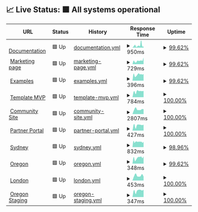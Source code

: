 ## 📈 Live Status: <!--live status--> **🟩 All systems operational**

<!--start: status pages-->
<!-- This summary is generated by Upptime (https://github.com/upptime/upptime) -->
<!-- Do not edit this manually, your changes will be overwritten -->
<!-- prettier-ignore -->
| URL | Status | History | Response Time | Uptime |
| --- | ------ | ------- | ------------- | ------ |
| <img alt="" src="https://favicons.githubusercontent.com/documentation.platformos.com" height="13"> [Documentation](https://documentation.platformos.com) | 🟩 Up | [documentation.yml](https://github.com/pavelloz/instances-uptimez/commits/HEAD/history/documentation.yml) | <details><summary><img alt="Response time graph" src="./graphs/documentation/response-time-week.png" height="20"> 950ms</summary><br><a href="https://pavelloz.github.io/instances-uptimez/history/documentation"><img alt="Response time 649" src="https://img.shields.io/endpoint?url=https%3A%2F%2Fraw.githubusercontent.com%2Fpavelloz%2Finstances-uptimez%2FHEAD%2Fapi%2Fdocumentation%2Fresponse-time.json"></a><br><a href="https://pavelloz.github.io/instances-uptimez/history/documentation"><img alt="24-hour response time 518" src="https://img.shields.io/endpoint?url=https%3A%2F%2Fraw.githubusercontent.com%2Fpavelloz%2Finstances-uptimez%2FHEAD%2Fapi%2Fdocumentation%2Fresponse-time-day.json"></a><br><a href="https://pavelloz.github.io/instances-uptimez/history/documentation"><img alt="7-day response time 950" src="https://img.shields.io/endpoint?url=https%3A%2F%2Fraw.githubusercontent.com%2Fpavelloz%2Finstances-uptimez%2FHEAD%2Fapi%2Fdocumentation%2Fresponse-time-week.json"></a><br><a href="https://pavelloz.github.io/instances-uptimez/history/documentation"><img alt="30-day response time 648" src="https://img.shields.io/endpoint?url=https%3A%2F%2Fraw.githubusercontent.com%2Fpavelloz%2Finstances-uptimez%2FHEAD%2Fapi%2Fdocumentation%2Fresponse-time-month.json"></a><br><a href="https://pavelloz.github.io/instances-uptimez/history/documentation"><img alt="1-year response time 649" src="https://img.shields.io/endpoint?url=https%3A%2F%2Fraw.githubusercontent.com%2Fpavelloz%2Finstances-uptimez%2FHEAD%2Fapi%2Fdocumentation%2Fresponse-time-year.json"></a></details> | <details><summary><a href="https://pavelloz.github.io/instances-uptimez/history/documentation">99.62%</a></summary><a href="https://pavelloz.github.io/instances-uptimez/history/documentation"><img alt="All-time uptime 99.99%" src="https://img.shields.io/endpoint?url=https%3A%2F%2Fraw.githubusercontent.com%2Fpavelloz%2Finstances-uptimez%2FHEAD%2Fapi%2Fdocumentation%2Fuptime.json"></a><br><a href="https://pavelloz.github.io/instances-uptimez/history/documentation"><img alt="24-hour uptime 100.00%" src="https://img.shields.io/endpoint?url=https%3A%2F%2Fraw.githubusercontent.com%2Fpavelloz%2Finstances-uptimez%2FHEAD%2Fapi%2Fdocumentation%2Fuptime-day.json"></a><br><a href="https://pavelloz.github.io/instances-uptimez/history/documentation"><img alt="7-day uptime 99.62%" src="https://img.shields.io/endpoint?url=https%3A%2F%2Fraw.githubusercontent.com%2Fpavelloz%2Finstances-uptimez%2FHEAD%2Fapi%2Fdocumentation%2Fuptime-week.json"></a><br><a href="https://pavelloz.github.io/instances-uptimez/history/documentation"><img alt="30-day uptime 99.91%" src="https://img.shields.io/endpoint?url=https%3A%2F%2Fraw.githubusercontent.com%2Fpavelloz%2Finstances-uptimez%2FHEAD%2Fapi%2Fdocumentation%2Fuptime-month.json"></a><br><a href="https://pavelloz.github.io/instances-uptimez/history/documentation"><img alt="1-year uptime 99.99%" src="https://img.shields.io/endpoint?url=https%3A%2F%2Fraw.githubusercontent.com%2Fpavelloz%2Finstances-uptimez%2FHEAD%2Fapi%2Fdocumentation%2Fuptime-year.json"></a></details>
| <img alt="" src="https://favicons.githubusercontent.com/www.platformos.com" height="13"> [Marketing page](https://www.platformos.com) | 🟩 Up | [marketing-page.yml](https://github.com/pavelloz/instances-uptimez/commits/HEAD/history/marketing-page.yml) | <details><summary><img alt="Response time graph" src="./graphs/marketing-page/response-time-week.png" height="20"> 729ms</summary><br><a href="https://pavelloz.github.io/instances-uptimez/history/marketing-page"><img alt="Response time 743" src="https://img.shields.io/endpoint?url=https%3A%2F%2Fraw.githubusercontent.com%2Fpavelloz%2Finstances-uptimez%2FHEAD%2Fapi%2Fmarketing-page%2Fresponse-time.json"></a><br><a href="https://pavelloz.github.io/instances-uptimez/history/marketing-page"><img alt="24-hour response time 771" src="https://img.shields.io/endpoint?url=https%3A%2F%2Fraw.githubusercontent.com%2Fpavelloz%2Finstances-uptimez%2FHEAD%2Fapi%2Fmarketing-page%2Fresponse-time-day.json"></a><br><a href="https://pavelloz.github.io/instances-uptimez/history/marketing-page"><img alt="7-day response time 729" src="https://img.shields.io/endpoint?url=https%3A%2F%2Fraw.githubusercontent.com%2Fpavelloz%2Finstances-uptimez%2FHEAD%2Fapi%2Fmarketing-page%2Fresponse-time-week.json"></a><br><a href="https://pavelloz.github.io/instances-uptimez/history/marketing-page"><img alt="30-day response time 757" src="https://img.shields.io/endpoint?url=https%3A%2F%2Fraw.githubusercontent.com%2Fpavelloz%2Finstances-uptimez%2FHEAD%2Fapi%2Fmarketing-page%2Fresponse-time-month.json"></a><br><a href="https://pavelloz.github.io/instances-uptimez/history/marketing-page"><img alt="1-year response time 743" src="https://img.shields.io/endpoint?url=https%3A%2F%2Fraw.githubusercontent.com%2Fpavelloz%2Finstances-uptimez%2FHEAD%2Fapi%2Fmarketing-page%2Fresponse-time-year.json"></a></details> | <details><summary><a href="https://pavelloz.github.io/instances-uptimez/history/marketing-page">99.62%</a></summary><a href="https://pavelloz.github.io/instances-uptimez/history/marketing-page"><img alt="All-time uptime 99.99%" src="https://img.shields.io/endpoint?url=https%3A%2F%2Fraw.githubusercontent.com%2Fpavelloz%2Finstances-uptimez%2FHEAD%2Fapi%2Fmarketing-page%2Fuptime.json"></a><br><a href="https://pavelloz.github.io/instances-uptimez/history/marketing-page"><img alt="24-hour uptime 100.00%" src="https://img.shields.io/endpoint?url=https%3A%2F%2Fraw.githubusercontent.com%2Fpavelloz%2Finstances-uptimez%2FHEAD%2Fapi%2Fmarketing-page%2Fuptime-day.json"></a><br><a href="https://pavelloz.github.io/instances-uptimez/history/marketing-page"><img alt="7-day uptime 99.62%" src="https://img.shields.io/endpoint?url=https%3A%2F%2Fraw.githubusercontent.com%2Fpavelloz%2Finstances-uptimez%2FHEAD%2Fapi%2Fmarketing-page%2Fuptime-week.json"></a><br><a href="https://pavelloz.github.io/instances-uptimez/history/marketing-page"><img alt="30-day uptime 99.91%" src="https://img.shields.io/endpoint?url=https%3A%2F%2Fraw.githubusercontent.com%2Fpavelloz%2Finstances-uptimez%2FHEAD%2Fapi%2Fmarketing-page%2Fuptime-month.json"></a><br><a href="https://pavelloz.github.io/instances-uptimez/history/marketing-page"><img alt="1-year uptime 99.99%" src="https://img.shields.io/endpoint?url=https%3A%2F%2Fraw.githubusercontent.com%2Fpavelloz%2Finstances-uptimez%2FHEAD%2Fapi%2Fmarketing-page%2Fuptime-year.json"></a></details>
| <img alt="" src="https://favicons.githubusercontent.com/examples.platform-os.com" height="13"> [Examples](https://examples.platform-os.com) | 🟩 Up | [examples.yml](https://github.com/pavelloz/instances-uptimez/commits/HEAD/history/examples.yml) | <details><summary><img alt="Response time graph" src="./graphs/examples/response-time-week.png" height="20"> 396ms</summary><br><a href="https://pavelloz.github.io/instances-uptimez/history/examples"><img alt="Response time 501" src="https://img.shields.io/endpoint?url=https%3A%2F%2Fraw.githubusercontent.com%2Fpavelloz%2Finstances-uptimez%2FHEAD%2Fapi%2Fexamples%2Fresponse-time.json"></a><br><a href="https://pavelloz.github.io/instances-uptimez/history/examples"><img alt="24-hour response time 419" src="https://img.shields.io/endpoint?url=https%3A%2F%2Fraw.githubusercontent.com%2Fpavelloz%2Finstances-uptimez%2FHEAD%2Fapi%2Fexamples%2Fresponse-time-day.json"></a><br><a href="https://pavelloz.github.io/instances-uptimez/history/examples"><img alt="7-day response time 396" src="https://img.shields.io/endpoint?url=https%3A%2F%2Fraw.githubusercontent.com%2Fpavelloz%2Finstances-uptimez%2FHEAD%2Fapi%2Fexamples%2Fresponse-time-week.json"></a><br><a href="https://pavelloz.github.io/instances-uptimez/history/examples"><img alt="30-day response time 598" src="https://img.shields.io/endpoint?url=https%3A%2F%2Fraw.githubusercontent.com%2Fpavelloz%2Finstances-uptimez%2FHEAD%2Fapi%2Fexamples%2Fresponse-time-month.json"></a><br><a href="https://pavelloz.github.io/instances-uptimez/history/examples"><img alt="1-year response time 501" src="https://img.shields.io/endpoint?url=https%3A%2F%2Fraw.githubusercontent.com%2Fpavelloz%2Finstances-uptimez%2FHEAD%2Fapi%2Fexamples%2Fresponse-time-year.json"></a></details> | <details><summary><a href="https://pavelloz.github.io/instances-uptimez/history/examples">99.62%</a></summary><a href="https://pavelloz.github.io/instances-uptimez/history/examples"><img alt="All-time uptime 99.99%" src="https://img.shields.io/endpoint?url=https%3A%2F%2Fraw.githubusercontent.com%2Fpavelloz%2Finstances-uptimez%2FHEAD%2Fapi%2Fexamples%2Fuptime.json"></a><br><a href="https://pavelloz.github.io/instances-uptimez/history/examples"><img alt="24-hour uptime 100.00%" src="https://img.shields.io/endpoint?url=https%3A%2F%2Fraw.githubusercontent.com%2Fpavelloz%2Finstances-uptimez%2FHEAD%2Fapi%2Fexamples%2Fuptime-day.json"></a><br><a href="https://pavelloz.github.io/instances-uptimez/history/examples"><img alt="7-day uptime 99.62%" src="https://img.shields.io/endpoint?url=https%3A%2F%2Fraw.githubusercontent.com%2Fpavelloz%2Finstances-uptimez%2FHEAD%2Fapi%2Fexamples%2Fuptime-week.json"></a><br><a href="https://pavelloz.github.io/instances-uptimez/history/examples"><img alt="30-day uptime 99.91%" src="https://img.shields.io/endpoint?url=https%3A%2F%2Fraw.githubusercontent.com%2Fpavelloz%2Finstances-uptimez%2FHEAD%2Fapi%2Fexamples%2Fuptime-month.json"></a><br><a href="https://pavelloz.github.io/instances-uptimez/history/examples"><img alt="1-year uptime 99.99%" src="https://img.shields.io/endpoint?url=https%3A%2F%2Fraw.githubusercontent.com%2Fpavelloz%2Finstances-uptimez%2FHEAD%2Fapi%2Fexamples%2Fuptime-year.json"></a></details>
| <img alt="" src="https://favicons.githubusercontent.com/getmarketplace.co" height="13"> [Template MVP](https://getmarketplace.co) | 🟩 Up | [template-mvp.yml](https://github.com/pavelloz/instances-uptimez/commits/HEAD/history/template-mvp.yml) | <details><summary><img alt="Response time graph" src="./graphs/template-mvp/response-time-week.png" height="20"> 784ms</summary><br><a href="https://pavelloz.github.io/instances-uptimez/history/template-mvp"><img alt="Response time 820" src="https://img.shields.io/endpoint?url=https%3A%2F%2Fraw.githubusercontent.com%2Fpavelloz%2Finstances-uptimez%2FHEAD%2Fapi%2Ftemplate-mvp%2Fresponse-time.json"></a><br><a href="https://pavelloz.github.io/instances-uptimez/history/template-mvp"><img alt="24-hour response time 843" src="https://img.shields.io/endpoint?url=https%3A%2F%2Fraw.githubusercontent.com%2Fpavelloz%2Finstances-uptimez%2FHEAD%2Fapi%2Ftemplate-mvp%2Fresponse-time-day.json"></a><br><a href="https://pavelloz.github.io/instances-uptimez/history/template-mvp"><img alt="7-day response time 784" src="https://img.shields.io/endpoint?url=https%3A%2F%2Fraw.githubusercontent.com%2Fpavelloz%2Finstances-uptimez%2FHEAD%2Fapi%2Ftemplate-mvp%2Fresponse-time-week.json"></a><br><a href="https://pavelloz.github.io/instances-uptimez/history/template-mvp"><img alt="30-day response time 926" src="https://img.shields.io/endpoint?url=https%3A%2F%2Fraw.githubusercontent.com%2Fpavelloz%2Finstances-uptimez%2FHEAD%2Fapi%2Ftemplate-mvp%2Fresponse-time-month.json"></a><br><a href="https://pavelloz.github.io/instances-uptimez/history/template-mvp"><img alt="1-year response time 820" src="https://img.shields.io/endpoint?url=https%3A%2F%2Fraw.githubusercontent.com%2Fpavelloz%2Finstances-uptimez%2FHEAD%2Fapi%2Ftemplate-mvp%2Fresponse-time-year.json"></a></details> | <details><summary><a href="https://pavelloz.github.io/instances-uptimez/history/template-mvp">100.00%</a></summary><a href="https://pavelloz.github.io/instances-uptimez/history/template-mvp"><img alt="All-time uptime 99.52%" src="https://img.shields.io/endpoint?url=https%3A%2F%2Fraw.githubusercontent.com%2Fpavelloz%2Finstances-uptimez%2FHEAD%2Fapi%2Ftemplate-mvp%2Fuptime.json"></a><br><a href="https://pavelloz.github.io/instances-uptimez/history/template-mvp"><img alt="24-hour uptime 100.00%" src="https://img.shields.io/endpoint?url=https%3A%2F%2Fraw.githubusercontent.com%2Fpavelloz%2Finstances-uptimez%2FHEAD%2Fapi%2Ftemplate-mvp%2Fuptime-day.json"></a><br><a href="https://pavelloz.github.io/instances-uptimez/history/template-mvp"><img alt="7-day uptime 100.00%" src="https://img.shields.io/endpoint?url=https%3A%2F%2Fraw.githubusercontent.com%2Fpavelloz%2Finstances-uptimez%2FHEAD%2Fapi%2Ftemplate-mvp%2Fuptime-week.json"></a><br><a href="https://pavelloz.github.io/instances-uptimez/history/template-mvp"><img alt="30-day uptime 100.00%" src="https://img.shields.io/endpoint?url=https%3A%2F%2Fraw.githubusercontent.com%2Fpavelloz%2Finstances-uptimez%2FHEAD%2Fapi%2Ftemplate-mvp%2Fuptime-month.json"></a><br><a href="https://pavelloz.github.io/instances-uptimez/history/template-mvp"><img alt="1-year uptime 99.52%" src="https://img.shields.io/endpoint?url=https%3A%2F%2Fraw.githubusercontent.com%2Fpavelloz%2Finstances-uptimez%2FHEAD%2Fapi%2Ftemplate-mvp%2Fuptime-year.json"></a></details>
| <img alt="" src="https://favicons.githubusercontent.com/community.platformos.com" height="13"> [Community Site](https://community.platformos.com) | 🟩 Up | [community-site.yml](https://github.com/pavelloz/instances-uptimez/commits/HEAD/history/community-site.yml) | <details><summary><img alt="Response time graph" src="./graphs/community-site/response-time-week.png" height="20"> 2807ms</summary><br><a href="https://pavelloz.github.io/instances-uptimez/history/community-site"><img alt="Response time 2087" src="https://img.shields.io/endpoint?url=https%3A%2F%2Fraw.githubusercontent.com%2Fpavelloz%2Finstances-uptimez%2FHEAD%2Fapi%2Fcommunity-site%2Fresponse-time.json"></a><br><a href="https://pavelloz.github.io/instances-uptimez/history/community-site"><img alt="24-hour response time 2407" src="https://img.shields.io/endpoint?url=https%3A%2F%2Fraw.githubusercontent.com%2Fpavelloz%2Finstances-uptimez%2FHEAD%2Fapi%2Fcommunity-site%2Fresponse-time-day.json"></a><br><a href="https://pavelloz.github.io/instances-uptimez/history/community-site"><img alt="7-day response time 2807" src="https://img.shields.io/endpoint?url=https%3A%2F%2Fraw.githubusercontent.com%2Fpavelloz%2Finstances-uptimez%2FHEAD%2Fapi%2Fcommunity-site%2Fresponse-time-week.json"></a><br><a href="https://pavelloz.github.io/instances-uptimez/history/community-site"><img alt="30-day response time 2637" src="https://img.shields.io/endpoint?url=https%3A%2F%2Fraw.githubusercontent.com%2Fpavelloz%2Finstances-uptimez%2FHEAD%2Fapi%2Fcommunity-site%2Fresponse-time-month.json"></a><br><a href="https://pavelloz.github.io/instances-uptimez/history/community-site"><img alt="1-year response time 2087" src="https://img.shields.io/endpoint?url=https%3A%2F%2Fraw.githubusercontent.com%2Fpavelloz%2Finstances-uptimez%2FHEAD%2Fapi%2Fcommunity-site%2Fresponse-time-year.json"></a></details> | <details><summary><a href="https://pavelloz.github.io/instances-uptimez/history/community-site">100.00%</a></summary><a href="https://pavelloz.github.io/instances-uptimez/history/community-site"><img alt="All-time uptime 99.95%" src="https://img.shields.io/endpoint?url=https%3A%2F%2Fraw.githubusercontent.com%2Fpavelloz%2Finstances-uptimez%2FHEAD%2Fapi%2Fcommunity-site%2Fuptime.json"></a><br><a href="https://pavelloz.github.io/instances-uptimez/history/community-site"><img alt="24-hour uptime 100.00%" src="https://img.shields.io/endpoint?url=https%3A%2F%2Fraw.githubusercontent.com%2Fpavelloz%2Finstances-uptimez%2FHEAD%2Fapi%2Fcommunity-site%2Fuptime-day.json"></a><br><a href="https://pavelloz.github.io/instances-uptimez/history/community-site"><img alt="7-day uptime 100.00%" src="https://img.shields.io/endpoint?url=https%3A%2F%2Fraw.githubusercontent.com%2Fpavelloz%2Finstances-uptimez%2FHEAD%2Fapi%2Fcommunity-site%2Fuptime-week.json"></a><br><a href="https://pavelloz.github.io/instances-uptimez/history/community-site"><img alt="30-day uptime 100.00%" src="https://img.shields.io/endpoint?url=https%3A%2F%2Fraw.githubusercontent.com%2Fpavelloz%2Finstances-uptimez%2FHEAD%2Fapi%2Fcommunity-site%2Fuptime-month.json"></a><br><a href="https://pavelloz.github.io/instances-uptimez/history/community-site"><img alt="1-year uptime 99.95%" src="https://img.shields.io/endpoint?url=https%3A%2F%2Fraw.githubusercontent.com%2Fpavelloz%2Finstances-uptimez%2FHEAD%2Fapi%2Fcommunity-site%2Fuptime-year.json"></a></details>
| <img alt="" src="https://favicons.githubusercontent.com/partners.platformos.com" height="13"> [Partner Portal](https://partners.platformos.com) | 🟩 Up | [partner-portal.yml](https://github.com/pavelloz/instances-uptimez/commits/HEAD/history/partner-portal.yml) | <details><summary><img alt="Response time graph" src="./graphs/partner-portal/response-time-week.png" height="20"> 427ms</summary><br><a href="https://pavelloz.github.io/instances-uptimez/history/partner-portal"><img alt="Response time 422" src="https://img.shields.io/endpoint?url=https%3A%2F%2Fraw.githubusercontent.com%2Fpavelloz%2Finstances-uptimez%2FHEAD%2Fapi%2Fpartner-portal%2Fresponse-time.json"></a><br><a href="https://pavelloz.github.io/instances-uptimez/history/partner-portal"><img alt="24-hour response time 491" src="https://img.shields.io/endpoint?url=https%3A%2F%2Fraw.githubusercontent.com%2Fpavelloz%2Finstances-uptimez%2FHEAD%2Fapi%2Fpartner-portal%2Fresponse-time-day.json"></a><br><a href="https://pavelloz.github.io/instances-uptimez/history/partner-portal"><img alt="7-day response time 427" src="https://img.shields.io/endpoint?url=https%3A%2F%2Fraw.githubusercontent.com%2Fpavelloz%2Finstances-uptimez%2FHEAD%2Fapi%2Fpartner-portal%2Fresponse-time-week.json"></a><br><a href="https://pavelloz.github.io/instances-uptimez/history/partner-portal"><img alt="30-day response time 423" src="https://img.shields.io/endpoint?url=https%3A%2F%2Fraw.githubusercontent.com%2Fpavelloz%2Finstances-uptimez%2FHEAD%2Fapi%2Fpartner-portal%2Fresponse-time-month.json"></a><br><a href="https://pavelloz.github.io/instances-uptimez/history/partner-portal"><img alt="1-year response time 422" src="https://img.shields.io/endpoint?url=https%3A%2F%2Fraw.githubusercontent.com%2Fpavelloz%2Finstances-uptimez%2FHEAD%2Fapi%2Fpartner-portal%2Fresponse-time-year.json"></a></details> | <details><summary><a href="https://pavelloz.github.io/instances-uptimez/history/partner-portal">100.00%</a></summary><a href="https://pavelloz.github.io/instances-uptimez/history/partner-portal"><img alt="All-time uptime 100.00%" src="https://img.shields.io/endpoint?url=https%3A%2F%2Fraw.githubusercontent.com%2Fpavelloz%2Finstances-uptimez%2FHEAD%2Fapi%2Fpartner-portal%2Fuptime.json"></a><br><a href="https://pavelloz.github.io/instances-uptimez/history/partner-portal"><img alt="24-hour uptime 100.00%" src="https://img.shields.io/endpoint?url=https%3A%2F%2Fraw.githubusercontent.com%2Fpavelloz%2Finstances-uptimez%2FHEAD%2Fapi%2Fpartner-portal%2Fuptime-day.json"></a><br><a href="https://pavelloz.github.io/instances-uptimez/history/partner-portal"><img alt="7-day uptime 100.00%" src="https://img.shields.io/endpoint?url=https%3A%2F%2Fraw.githubusercontent.com%2Fpavelloz%2Finstances-uptimez%2FHEAD%2Fapi%2Fpartner-portal%2Fuptime-week.json"></a><br><a href="https://pavelloz.github.io/instances-uptimez/history/partner-portal"><img alt="30-day uptime 100.00%" src="https://img.shields.io/endpoint?url=https%3A%2F%2Fraw.githubusercontent.com%2Fpavelloz%2Finstances-uptimez%2FHEAD%2Fapi%2Fpartner-portal%2Fuptime-month.json"></a><br><a href="https://pavelloz.github.io/instances-uptimez/history/partner-portal"><img alt="1-year uptime 100.00%" src="https://img.shields.io/endpoint?url=https%3A%2F%2Fraw.githubusercontent.com%2Fpavelloz%2Finstances-uptimez%2FHEAD%2Fapi%2Fpartner-portal%2Fuptime-year.json"></a></details>
| <img alt="" src="https://favicons.githubusercontent.com/prod01.sydney.platformos.com" height="13"> [Sydney](https://prod01.sydney.platformos.com/_status) | 🟩 Up | [sydney.yml](https://github.com/pavelloz/instances-uptimez/commits/HEAD/history/sydney.yml) | <details><summary><img alt="Response time graph" src="./graphs/sydney/response-time-week.png" height="20"> 832ms</summary><br><a href="https://pavelloz.github.io/instances-uptimez/history/sydney"><img alt="Response time 837" src="https://img.shields.io/endpoint?url=https%3A%2F%2Fraw.githubusercontent.com%2Fpavelloz%2Finstances-uptimez%2FHEAD%2Fapi%2Fsydney%2Fresponse-time.json"></a><br><a href="https://pavelloz.github.io/instances-uptimez/history/sydney"><img alt="24-hour response time 841" src="https://img.shields.io/endpoint?url=https%3A%2F%2Fraw.githubusercontent.com%2Fpavelloz%2Finstances-uptimez%2FHEAD%2Fapi%2Fsydney%2Fresponse-time-day.json"></a><br><a href="https://pavelloz.github.io/instances-uptimez/history/sydney"><img alt="7-day response time 832" src="https://img.shields.io/endpoint?url=https%3A%2F%2Fraw.githubusercontent.com%2Fpavelloz%2Finstances-uptimez%2FHEAD%2Fapi%2Fsydney%2Fresponse-time-week.json"></a><br><a href="https://pavelloz.github.io/instances-uptimez/history/sydney"><img alt="30-day response time 824" src="https://img.shields.io/endpoint?url=https%3A%2F%2Fraw.githubusercontent.com%2Fpavelloz%2Finstances-uptimez%2FHEAD%2Fapi%2Fsydney%2Fresponse-time-month.json"></a><br><a href="https://pavelloz.github.io/instances-uptimez/history/sydney"><img alt="1-year response time 837" src="https://img.shields.io/endpoint?url=https%3A%2F%2Fraw.githubusercontent.com%2Fpavelloz%2Finstances-uptimez%2FHEAD%2Fapi%2Fsydney%2Fresponse-time-year.json"></a></details> | <details><summary><a href="https://pavelloz.github.io/instances-uptimez/history/sydney">98.96%</a></summary><a href="https://pavelloz.github.io/instances-uptimez/history/sydney"><img alt="All-time uptime 99.86%" src="https://img.shields.io/endpoint?url=https%3A%2F%2Fraw.githubusercontent.com%2Fpavelloz%2Finstances-uptimez%2FHEAD%2Fapi%2Fsydney%2Fuptime.json"></a><br><a href="https://pavelloz.github.io/instances-uptimez/history/sydney"><img alt="24-hour uptime 98.81%" src="https://img.shields.io/endpoint?url=https%3A%2F%2Fraw.githubusercontent.com%2Fpavelloz%2Finstances-uptimez%2FHEAD%2Fapi%2Fsydney%2Fuptime-day.json"></a><br><a href="https://pavelloz.github.io/instances-uptimez/history/sydney"><img alt="7-day uptime 98.96%" src="https://img.shields.io/endpoint?url=https%3A%2F%2Fraw.githubusercontent.com%2Fpavelloz%2Finstances-uptimez%2FHEAD%2Fapi%2Fsydney%2Fuptime-week.json"></a><br><a href="https://pavelloz.github.io/instances-uptimez/history/sydney"><img alt="30-day uptime 99.59%" src="https://img.shields.io/endpoint?url=https%3A%2F%2Fraw.githubusercontent.com%2Fpavelloz%2Finstances-uptimez%2FHEAD%2Fapi%2Fsydney%2Fuptime-month.json"></a><br><a href="https://pavelloz.github.io/instances-uptimez/history/sydney"><img alt="1-year uptime 99.86%" src="https://img.shields.io/endpoint?url=https%3A%2F%2Fraw.githubusercontent.com%2Fpavelloz%2Finstances-uptimez%2FHEAD%2Fapi%2Fsydney%2Fuptime-year.json"></a></details>
| <img alt="" src="https://favicons.githubusercontent.com/prod01.oregon.platform-os.com" height="13"> [Oregon](https://prod01.oregon.platform-os.com/_status) | 🟩 Up | [oregon.yml](https://github.com/pavelloz/instances-uptimez/commits/HEAD/history/oregon.yml) | <details><summary><img alt="Response time graph" src="./graphs/oregon/response-time-week.png" height="20"> 348ms</summary><br><a href="https://pavelloz.github.io/instances-uptimez/history/oregon"><img alt="Response time 471" src="https://img.shields.io/endpoint?url=https%3A%2F%2Fraw.githubusercontent.com%2Fpavelloz%2Finstances-uptimez%2FHEAD%2Fapi%2Foregon%2Fresponse-time.json"></a><br><a href="https://pavelloz.github.io/instances-uptimez/history/oregon"><img alt="24-hour response time 371" src="https://img.shields.io/endpoint?url=https%3A%2F%2Fraw.githubusercontent.com%2Fpavelloz%2Finstances-uptimez%2FHEAD%2Fapi%2Foregon%2Fresponse-time-day.json"></a><br><a href="https://pavelloz.github.io/instances-uptimez/history/oregon"><img alt="7-day response time 348" src="https://img.shields.io/endpoint?url=https%3A%2F%2Fraw.githubusercontent.com%2Fpavelloz%2Finstances-uptimez%2FHEAD%2Fapi%2Foregon%2Fresponse-time-week.json"></a><br><a href="https://pavelloz.github.io/instances-uptimez/history/oregon"><img alt="30-day response time 372" src="https://img.shields.io/endpoint?url=https%3A%2F%2Fraw.githubusercontent.com%2Fpavelloz%2Finstances-uptimez%2FHEAD%2Fapi%2Foregon%2Fresponse-time-month.json"></a><br><a href="https://pavelloz.github.io/instances-uptimez/history/oregon"><img alt="1-year response time 471" src="https://img.shields.io/endpoint?url=https%3A%2F%2Fraw.githubusercontent.com%2Fpavelloz%2Finstances-uptimez%2FHEAD%2Fapi%2Foregon%2Fresponse-time-year.json"></a></details> | <details><summary><a href="https://pavelloz.github.io/instances-uptimez/history/oregon">99.62%</a></summary><a href="https://pavelloz.github.io/instances-uptimez/history/oregon"><img alt="All-time uptime 99.96%" src="https://img.shields.io/endpoint?url=https%3A%2F%2Fraw.githubusercontent.com%2Fpavelloz%2Finstances-uptimez%2FHEAD%2Fapi%2Foregon%2Fuptime.json"></a><br><a href="https://pavelloz.github.io/instances-uptimez/history/oregon"><img alt="24-hour uptime 100.00%" src="https://img.shields.io/endpoint?url=https%3A%2F%2Fraw.githubusercontent.com%2Fpavelloz%2Finstances-uptimez%2FHEAD%2Fapi%2Foregon%2Fuptime-day.json"></a><br><a href="https://pavelloz.github.io/instances-uptimez/history/oregon"><img alt="7-day uptime 99.62%" src="https://img.shields.io/endpoint?url=https%3A%2F%2Fraw.githubusercontent.com%2Fpavelloz%2Finstances-uptimez%2FHEAD%2Fapi%2Foregon%2Fuptime-week.json"></a><br><a href="https://pavelloz.github.io/instances-uptimez/history/oregon"><img alt="30-day uptime 99.91%" src="https://img.shields.io/endpoint?url=https%3A%2F%2Fraw.githubusercontent.com%2Fpavelloz%2Finstances-uptimez%2FHEAD%2Fapi%2Foregon%2Fuptime-month.json"></a><br><a href="https://pavelloz.github.io/instances-uptimez/history/oregon"><img alt="1-year uptime 99.96%" src="https://img.shields.io/endpoint?url=https%3A%2F%2Fraw.githubusercontent.com%2Fpavelloz%2Finstances-uptimez%2FHEAD%2Fapi%2Foregon%2Fuptime-year.json"></a></details>
| <img alt="" src="https://favicons.githubusercontent.com/prod01.london.platform-os.com" height="13"> [London](https://prod01.london.platform-os.com/_status) | 🟩 Up | [london.yml](https://github.com/pavelloz/instances-uptimez/commits/HEAD/history/london.yml) | <details><summary><img alt="Response time graph" src="./graphs/london/response-time-week.png" height="20"> 453ms</summary><br><a href="https://pavelloz.github.io/instances-uptimez/history/london"><img alt="Response time 446" src="https://img.shields.io/endpoint?url=https%3A%2F%2Fraw.githubusercontent.com%2Fpavelloz%2Finstances-uptimez%2FHEAD%2Fapi%2Flondon%2Fresponse-time.json"></a><br><a href="https://pavelloz.github.io/instances-uptimez/history/london"><img alt="24-hour response time 403" src="https://img.shields.io/endpoint?url=https%3A%2F%2Fraw.githubusercontent.com%2Fpavelloz%2Finstances-uptimez%2FHEAD%2Fapi%2Flondon%2Fresponse-time-day.json"></a><br><a href="https://pavelloz.github.io/instances-uptimez/history/london"><img alt="7-day response time 453" src="https://img.shields.io/endpoint?url=https%3A%2F%2Fraw.githubusercontent.com%2Fpavelloz%2Finstances-uptimez%2FHEAD%2Fapi%2Flondon%2Fresponse-time-week.json"></a><br><a href="https://pavelloz.github.io/instances-uptimez/history/london"><img alt="30-day response time 444" src="https://img.shields.io/endpoint?url=https%3A%2F%2Fraw.githubusercontent.com%2Fpavelloz%2Finstances-uptimez%2FHEAD%2Fapi%2Flondon%2Fresponse-time-month.json"></a><br><a href="https://pavelloz.github.io/instances-uptimez/history/london"><img alt="1-year response time 446" src="https://img.shields.io/endpoint?url=https%3A%2F%2Fraw.githubusercontent.com%2Fpavelloz%2Finstances-uptimez%2FHEAD%2Fapi%2Flondon%2Fresponse-time-year.json"></a></details> | <details><summary><a href="https://pavelloz.github.io/instances-uptimez/history/london">100.00%</a></summary><a href="https://pavelloz.github.io/instances-uptimez/history/london"><img alt="All-time uptime 100.00%" src="https://img.shields.io/endpoint?url=https%3A%2F%2Fraw.githubusercontent.com%2Fpavelloz%2Finstances-uptimez%2FHEAD%2Fapi%2Flondon%2Fuptime.json"></a><br><a href="https://pavelloz.github.io/instances-uptimez/history/london"><img alt="24-hour uptime 100.00%" src="https://img.shields.io/endpoint?url=https%3A%2F%2Fraw.githubusercontent.com%2Fpavelloz%2Finstances-uptimez%2FHEAD%2Fapi%2Flondon%2Fuptime-day.json"></a><br><a href="https://pavelloz.github.io/instances-uptimez/history/london"><img alt="7-day uptime 100.00%" src="https://img.shields.io/endpoint?url=https%3A%2F%2Fraw.githubusercontent.com%2Fpavelloz%2Finstances-uptimez%2FHEAD%2Fapi%2Flondon%2Fuptime-week.json"></a><br><a href="https://pavelloz.github.io/instances-uptimez/history/london"><img alt="30-day uptime 100.00%" src="https://img.shields.io/endpoint?url=https%3A%2F%2Fraw.githubusercontent.com%2Fpavelloz%2Finstances-uptimez%2FHEAD%2Fapi%2Flondon%2Fuptime-month.json"></a><br><a href="https://pavelloz.github.io/instances-uptimez/history/london"><img alt="1-year uptime 100.00%" src="https://img.shields.io/endpoint?url=https%3A%2F%2Fraw.githubusercontent.com%2Fpavelloz%2Finstances-uptimez%2FHEAD%2Fapi%2Flondon%2Fuptime-year.json"></a></details>
| <img alt="" src="https://favicons.githubusercontent.com/staging.oregon.platformos.com" height="13"> [Oregon Staging](https://staging.oregon.platformos.com/_status) | 🟩 Up | [oregon-staging.yml](https://github.com/pavelloz/instances-uptimez/commits/HEAD/history/oregon-staging.yml) | <details><summary><img alt="Response time graph" src="./graphs/oregon-staging/response-time-week.png" height="20"> 347ms</summary><br><a href="https://pavelloz.github.io/instances-uptimez/history/oregon-staging"><img alt="Response time 335" src="https://img.shields.io/endpoint?url=https%3A%2F%2Fraw.githubusercontent.com%2Fpavelloz%2Finstances-uptimez%2FHEAD%2Fapi%2Foregon-staging%2Fresponse-time.json"></a><br><a href="https://pavelloz.github.io/instances-uptimez/history/oregon-staging"><img alt="24-hour response time 396" src="https://img.shields.io/endpoint?url=https%3A%2F%2Fraw.githubusercontent.com%2Fpavelloz%2Finstances-uptimez%2FHEAD%2Fapi%2Foregon-staging%2Fresponse-time-day.json"></a><br><a href="https://pavelloz.github.io/instances-uptimez/history/oregon-staging"><img alt="7-day response time 347" src="https://img.shields.io/endpoint?url=https%3A%2F%2Fraw.githubusercontent.com%2Fpavelloz%2Finstances-uptimez%2FHEAD%2Fapi%2Foregon-staging%2Fresponse-time-week.json"></a><br><a href="https://pavelloz.github.io/instances-uptimez/history/oregon-staging"><img alt="30-day response time 338" src="https://img.shields.io/endpoint?url=https%3A%2F%2Fraw.githubusercontent.com%2Fpavelloz%2Finstances-uptimez%2FHEAD%2Fapi%2Foregon-staging%2Fresponse-time-month.json"></a><br><a href="https://pavelloz.github.io/instances-uptimez/history/oregon-staging"><img alt="1-year response time 335" src="https://img.shields.io/endpoint?url=https%3A%2F%2Fraw.githubusercontent.com%2Fpavelloz%2Finstances-uptimez%2FHEAD%2Fapi%2Foregon-staging%2Fresponse-time-year.json"></a></details> | <details><summary><a href="https://pavelloz.github.io/instances-uptimez/history/oregon-staging">100.00%</a></summary><a href="https://pavelloz.github.io/instances-uptimez/history/oregon-staging"><img alt="All-time uptime 100.00%" src="https://img.shields.io/endpoint?url=https%3A%2F%2Fraw.githubusercontent.com%2Fpavelloz%2Finstances-uptimez%2FHEAD%2Fapi%2Foregon-staging%2Fuptime.json"></a><br><a href="https://pavelloz.github.io/instances-uptimez/history/oregon-staging"><img alt="24-hour uptime 100.00%" src="https://img.shields.io/endpoint?url=https%3A%2F%2Fraw.githubusercontent.com%2Fpavelloz%2Finstances-uptimez%2FHEAD%2Fapi%2Foregon-staging%2Fuptime-day.json"></a><br><a href="https://pavelloz.github.io/instances-uptimez/history/oregon-staging"><img alt="7-day uptime 100.00%" src="https://img.shields.io/endpoint?url=https%3A%2F%2Fraw.githubusercontent.com%2Fpavelloz%2Finstances-uptimez%2FHEAD%2Fapi%2Foregon-staging%2Fuptime-week.json"></a><br><a href="https://pavelloz.github.io/instances-uptimez/history/oregon-staging"><img alt="30-day uptime 100.00%" src="https://img.shields.io/endpoint?url=https%3A%2F%2Fraw.githubusercontent.com%2Fpavelloz%2Finstances-uptimez%2FHEAD%2Fapi%2Foregon-staging%2Fuptime-month.json"></a><br><a href="https://pavelloz.github.io/instances-uptimez/history/oregon-staging"><img alt="1-year uptime 100.00%" src="https://img.shields.io/endpoint?url=https%3A%2F%2Fraw.githubusercontent.com%2Fpavelloz%2Finstances-uptimez%2FHEAD%2Fapi%2Foregon-staging%2Fuptime-year.json"></a></details>

<!--end: status pages-->
